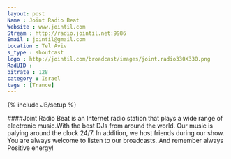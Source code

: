 ```yaml
---
layout: post
Name : Joint Radio Beat
Website : www.jointil.com
Stream : http://radio.jointil.net:9986
Email :	jointil@gmail.com
Location : Tel Aviv 
s_type : shoutcast
logo : http://jointil.com/broadcast/images/joint.radio330X330.png
RadUID : 
bitrate : 128
category : Israel
tags : [Trance]
---
```

{% include JB/setup %}

####Joint Radio Beat is an Internet radio station that plays a wide range of electronic music.With the best DJs from around the world. Our music is palying around the clock 24/7. In addition, we host friends during our show. You are always welcome to listen to our broadcasts. And remember always Positive energy!